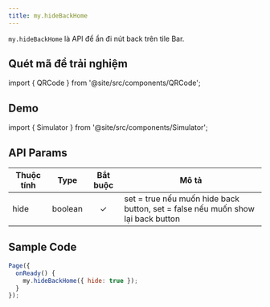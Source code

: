 ```yaml
---
title: my.hideBackHome
---
```


`my.hideBackHome` là API để ẩn đi nút back trên tile Bar.

## Quét mã để trải nghiệm

import { QRCode } from '@site/src/components/QRCode';

<QRCode page="pages/api/navigation-bar/hide-back-home/index" />

## Demo

import { Simulator } from '@site/src/components/Simulator';

<Simulator page="pages/api/navigation-bar/hide-back-home/index" />

## API Params

| Thuộc tính | Type    | Bắt buộc | Mô tả                                                                           |
| ---------- | ------- | :------: | ------------------------------------------------------------------------------- |
| hide       | boolean |    ✓     | set = true nếu muốn hide back button, set = false nếu muốn show lại back button |

## Sample Code

```js
Page({
  onReady() {
    my.hideBackHome({ hide: true });
  }
});
```
